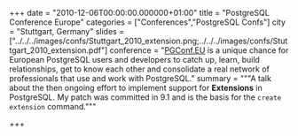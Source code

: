 +++
date = "2010-12-06T00:00:00.000000+01:00"
title = "PostgreSQL Conference Europe"
categories = ["Conferences","PostgreSQL Confs"]
city = "Stuttgart, Germany"
slides = ["../../../images/confs/Stuttgart_2010_extension.png;../../../images/confs/Stuttgart_2010_extension.pdf"]
conference = "[PGConf.EU](https://pgconf.eu) is a unique chance for European PostgreSQL users and developers to catch up, learn, build relationships, get to know each other and consolidate a real network of professionals that use and work with PostgreSQL."
summary = """A talk about the then ongoing effort to implement support for **Extensions** in PostgreSQL. My patch was committed in 9.1 and is the basis for the `create extension` command."""

+++
